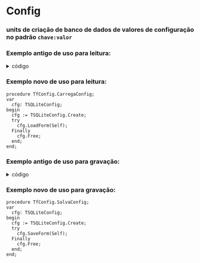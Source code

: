 # Config
### units de criação de banco de dados de valores de configuração no padrão `chave:valor`

### Exemplo antigo de uso para leitura:
<details>
<summary>código</summary>

```Delphi
procedure TfConfig.CarregaConfig;
var
  cfg: TSQLiteConfig;
  JSONObj: TJSONObject;
  I, J: Integer;
begin
  cfg := TSQLiteConfig.Create;
  JSONObj := cfg.LoadConfig;
  try
    if JSONObj.Count > 0 then
      with Self do
        for I := 0 to pred(ComponentCount) do
        begin
          if (Components[I] is TLabeledEdit) then
            (Components[I] as TLabeledEdit).Text :=
              JSONObj.GetValue((Components[I] as TLabeledEdit).Name)
              .ToString.Replace('"', '');

          if (Components[I] is TValueListEditor) then
            for J := 1 to pred((Components[I] as TValueListEditor).RowCount) do
              (Components[I] as TValueListEditor).Cells[1, J] :=
                JSONObj.GetValue((Components[I] as TValueListEditor).Keys[J])
                .ToString.Replace('"', '');
        end;
  finally
    JSONObj.Free;
    cfg.Free;
  end;
end;
```
</details>

### Exemplo novo de uso para leitura:
```Delphi
procedure TfConfig.CarregaConfig;
var
  cfg: TSQLiteConfig;
begin
  cfg := TSQLiteConfig.Create;
  try
    cfg.LoadForm(Self);
  Finally
    cfg.Free;
  end;
end;
```

### Exemplo antigo de uso para gravação:
<details> <summary> código </summary>

```Delphi
procedure TfConfig.SalvaConfig;
var
  cfg: TSQLiteConfig;
  JSONObj: TJSONObject;
  I, J: Integer;
begin
  cfg := TSQLiteConfig.Create;
  JSONObj := TJSONObject.Create;
  try
    with Self do
      for I := 0 to pred(ComponentCount) do
      begin
        if Components[I] is TLabeledEdit then
          JSONObj.AddPair((Components[I] as TLabeledEdit).Name,
            (Components[I] as TLabeledEdit).Text);

        if (Components[I] is TValueListEditor) then
          for J := 1 to pred((Components[I] as TValueListEditor).RowCount) do
            JSONObj.AddPair((Components[I] as TValueListEditor).Keys[J],
              (Components[I] as TValueListEditor).Cells[1, J]);
      end;
    cfg.UpdateConfig(JSONObj);
  finally
    JSONObj.Free;
    cfg.Free;
  end;
end;
```
</details>

### Exemplo novo de uso para gravação:
```Delphi
procedure TfConfig.SalvaConfig;
var
  cfg: TSQLiteConfig;
begin
  cfg := TSQLiteConfig.Create;
  try
    cfg.SaveForm(Self);
  Finally
    cfg.Free;
  end;
end;
```
